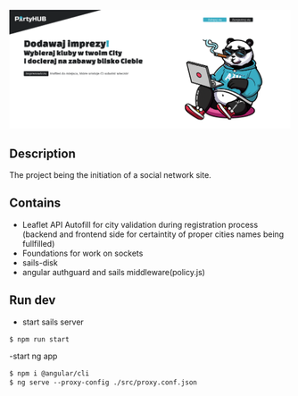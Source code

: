![img.png](img.png)
## Description
The project being the initiation of a social network site.

## Contains
- Leaflet API Autofill for city validation during registration process (backend and frontend side for certaintity of proper cities names being fullfilled)
- Foundations for work on sockets
- sails-disk 
- angular authguard and sails middleware(policy.js)

## Run dev
- start sails server
```
$ npm run start
```
-start ng app
```
$ npm i @angular/cli
$ ng serve --proxy-config ./src/proxy.conf.json
```
